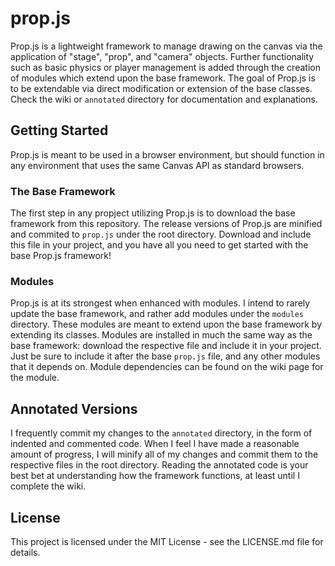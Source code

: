 # prop.js
Prop.js is a lightweight framework to manage drawing on the canvas via the application of "stage", "prop", and "camera" objects. Further functionality such as basic physics or player management is added through the creation of modules which extend upon the base framework. The goal of Prop.js is to be extendable via direct modification or extension of the base classes. Check the wiki or `annotated` directory for documentation and explanations.

## Getting Started
Prop.js is meant to be used in a browser environment, but should function in any environment that uses the same Canvas API as standard browsers.

### The Base Framework
The first step in any propject utilizing Prop.js is to download the base framework from this repository. The release versions of Prop.js are minified and commited to `prop.js` under the root directory. Download and include this file in your project, and you have all you need to get started with the base Prop.js framework!

### Modules
Prop.js is at its strongest when enhanced with modules. I intend to rarely update the base framework, and rather add modules under the `modules` directory. These modules are meant to extend upon the base framework by extending its classes. Modules are installed in much  the same way as the base framework: download the respective file and include it in your project. Just be sure to include it after the base `prop.js` file, and any other modules that it depends on. Module dependencies can be found on the wiki page for the module.

## Annotated Versions
I frequently commit my changes to the `annotated` directory, in the form of indented and commented code. When I feel I have made a reasonable amount of progress, I will minify all of my changes and commit them to the respective files in the root directory. Reading the annotated code is your best bet at understanding how the framework functions, at least until I complete the wiki.

## License
This project is licensed under the MIT License - see the LICENSE.md file for details.
